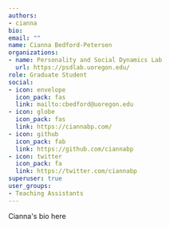```yaml
---
authors:
- cianna
bio:
email: ""
name: Cianna Bedford-Petersen
organizations:
- name: Personality and Social Dynamics Lab
  url: https://psdlab.uoregon.edu/
role: Graduate Student
social:
- icon: envelope
  icon_pack: fas
  link: mailto:cbedford@uoregon.edu
- icon: globe
  icon_pack: fas
  link: https://ciannabp.com/
- icon: github
  icon_pack: fab
  link: https://github.com/ciannabp
- icon: twitter
  icon_pack: fa
  link: https://twitter.com/ciannabp
superuser: true
user_groups:
- Teaching Assistants
---
```


Cianna's bio here
